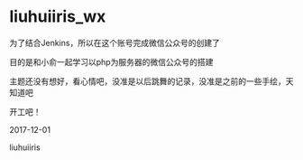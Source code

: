# liuhuiiris_wx

为了结合Jenkins，所以在这个账号完成微信公众号的创建了

目的是和小俞一起学习以php为服务器的微信公众号的搭建

主题还没有想好，看心情吧，没准是以后跳舞的记录，没准是之前的一些手绘，天知道吧

开工吧！

2017-12-01

liuhuiiris
